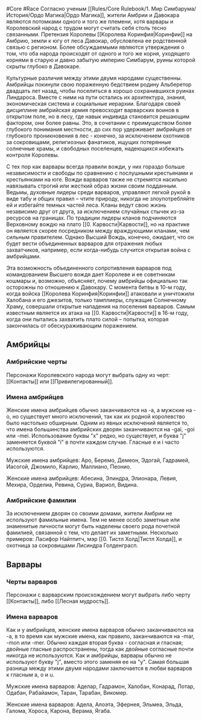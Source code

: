 #Core #Race 
Согласно ученым [[Rules/Core Rulebook/1. Мир Симбарума/История/Ордо Магика|Ордо Магика]], жители Амбрии и Давокара являются потомками одного и того же племени, хотя варвары и Королевский народ с трудом могут считать себя столь тесно связанными. Претензия Королевы [[Королева Коринфия|Коринфии]] на Амбрию, земли к югу от леса Давокар, обусловлена ее родственной связью с регионом. Более обсуждаемыми являются утверждения о том, что оба народа происходят от одного и того же корня, уходящего корнями в старую и давно забытую империю Симбарум, руины которой скрыты глубоко в Давокаре.  

Культурные различия между этими двумя народами существенны. Амбрийцы покинули свою пораженную бедствием родину Альберетор двадцать лет назад, чтобы поселиться в хорошо сохранившихся руинах Линдароса. Вместе с ними на пути остались их архитектура, знания, экономическая система и социальные иерархии. Благодаря своей дисциплине амбрийская армия превосходит варварских воинов в открытом поле, но в лесу, где навык индивида становится решающим фактором, они более равны. Это, в сочетании с преимуществом более глубокого понимания местности, до сих пор удерживает амбрийцев от глубокого проникновения в лес - конечно, за исключением охотников за сокровищами, религиозных фанатиков, ищущих потерянные солнечные храмы, и свободных поселенцев, надеющихся избежать контроля Королевы.  

С тех пор как варвары всегда правили вожди, у них гораздо больше независимости и свободы по сравнению с послушными крестьянами и крестьянками на юге. Вожди варваров также не стремятся насильно навязывать строгий или жесткий образ жизни своим подданным. Ведьмы, духовные лидеры среди варваров, управляют легкой рукой в виде табу и общих правил – чтите природу, никогда не злоупотребляйте ей и избегайте темных частей леса. Кланы ведут свою жизнь независимо друг от друга, за исключением случайных стычек из-за ресурсов на границах. По традиции лидеры кланов подчиняются Верховному вождю на плато [[0. Карвости|Карвости]], но на практике он является скорее посредником между враждующими кланами, чем сильным правителем. Однако Высший Вождь, конечно, ожидает, что он будет вести объединенных варваров для отражения любых захватчиков, например, если когда-нибудь случится открытая война с амбрийцами.  

Эта возможность объединенного сопротивления варваров под командованием Высшего вождя дает Королеве и ее советникам кошмары и, возможно, объясняет, почему амбрийцы официально так осторожны по отношению к Давокару. С момента битвы в 10-м году, когда войска [[Королева Коринфия|Коринфии]] атаковали и уничтожили Халобана и его джезитов, только тамплиеры, служащие Солнечному Храму, совершали открытые нападения на поселения варваров. Самым известным является их атака на [[0. Карвости|Карвости]] в 16-м году, когда они пытались захватить плато силой – попытка, которая закончилась от обескураживающим поражением.  

## Амбрийцы
### Амбрийские черты

Персонажи Королевского народа могут выбрать одну из черт: [[Контакты]] или [[Привилегированный]].
### Имена амбрийцев

Женские имена амбрийцев обычно заканчиваются на -a, а мужские на -o, но существует много исключений, так как их родной королевство было настолько обширным. Одним из явных исключений является то, что имена большинства амбрийских дворян заканчиваются на -gai, -goi или -mei. Использование буквы "x" редко, но существует, и буква "j" заменяется буквой "i" в почти каждом случае. Гласные e и i часто используются.  

Мужские имена амбрийцев: Аро, Беремо, Демеон, Эдогай, Гадрамей, Иасогой, Джомило, Карлио, Маллиано, Пеонио.

Женские имена амбрийцев: Абесина, Элиндра, Элионара, Левия, Мехира, Орделиа, Ревина, Суриа, Вариол, Видина.

### Амбрийские фамилии

За исключением дворян со своими домами, жители Амбрии не используют фамильные имена. Тем не менее особо заметные или знаменитые личности могут быть наделены своего рода почетной фамилией, связанной с тем, что делает их заметными. Несколько примеров: Ласифор Найтпитч, мэр [[0. Тистл Холд|Тистл Холда]], и охотница за сокровищами Лисиндра Голденграсп.  

## Варвары
### Черты варваров

Персонажи с варварским происхождением могут выбрать либо черту [[Контакты]], либо [[Лесная мудрость]]. 
### Имена варваров

Как и у амбрийцев, женские имена варваров обычно заканчиваются на -a, в то время как мужские имена, как правило, заканчиваются на -mar, -mon или -mer. Обычно каждая вторая буква - согласная и гласная; двойные гласные распространены, тогда как двойные согласные почти никогда не используются. Как и амбрийцы, варвары обычно не используют букву "j", вместо этого заменяя ее на "y". Самая большая разница между этими двумя народами заключается в любви варваров к гласным a, o и u.

Мужские имена варваров: Аделар, Гадрамон, Халобан, Конарад, Лотар, Одабан, Рабайамон, Таран, Тарабан, Викомер.

Женские имена варваров: Адела, Алоэта, Эфернея, Эльмеа, Эльда, Галома, Хороса, Карона, Верама, Ягаба.
